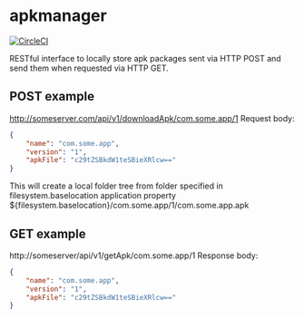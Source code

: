 # apkmanager

[![CircleCI](https://circleci.com/gh/steccothal/apkmanager.svg?style=shield&circle-token=3c19eba4a52062ce07b8ef82735f7d2217509c3a)](https://app.circleci.com/pipelines/github/steccothal/apkmanager)

RESTful interface to locally store apk packages sent via HTTP POST and send them when requested via HTTP GET.


## POST example
http://someserver.com/api/v1/downloadApk/com.some.app/1
Request body:
```json
{
    "name": "com.some.app",
    "version": "1",
    "apkFile": "c29tZSBkdW1teSBieXRlcw=="
}
```
This will create a local folder tree from folder specified in filesystem.baselocation application property
${filesystem.baselocation}/com.some.app/1/com.some.app.apk                                                                                                                                                                                                                       

## GET example
http://someserver/api/v1/getApk/com.some.app/1
Response body:
```json
{
    "name": "com.some.app",
    "version": "1",
    "apkFile": "c29tZSBkdW1teSBieXRlcw=="
}
```
